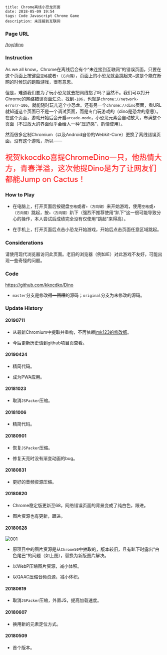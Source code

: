 ```
title: Chrome离线小恐龙页面
date: 2018-05-09 19:54
tags: Code Javascript Chrome Game
description: 未连接到互联网
```

### Page URL

[/toy/dino](/toy/dino)

### Instruction

As we all know，Chrome在离线后会有个“未连接到互联网”的错误页面，只要在这个页面上按键盘`空格`或者`↑（方向键）`，页面上的小恐龙就会跳起来~这是个能在断网的时候玩的跑酷游戏，很有意思。

但是，难道我们要为了玩小恐龙就去把网线掐了吗？当然不。我们可以打开Chrome的网络错误页面汇总，找到`-106`，也就是`chrome://network-error/-106`，就能随时玩儿这个小恐龙。还有另一个`chrome://dino`页面，看URL就知道这个页面已不是一个调试页面，而是专门玩游戏的（dino是恐龙的意思）。在这个页面，游戏开始后会开启`arcade-mode`，小恐龙元素会自动放大，布满整个页面（不过放大的界面似乎会给人一种“压迫感”，酌情使用）。

然而很多定制Chromium（以及Android自带的Webkit-Core）更换了离线错误页面，没有这个游戏，所以——

<p style="font-size:x-large;color:red;">祝贺kkocdko喜提ChromeDino一只，他热情大方，青春洋溢，这次他提Dino是为了让网友们都能Jump on Cactus！</p>

### How to Play

* 在电脑上，打开页面后按键盘`空格`或者`↑（方向键）`来开始游戏，使用`空格`或`↑（方向键）`跳起，按`↓（方向键）`趴下（强烈不推荐使用“趴下”这一很可能导致分心的操作，本人尝试后成绩完全没有仅使用“跳起”来得高）。

* 在手机上，打开页面后点击小恐龙开始游戏，开始后点击页面任意区域跳起。

### Considerations

请使用现代浏览器访问此页面。老旧的浏览器（例如IE）对此游戏不友好，可能出现一些奇怪的问题。

### Code

<https://github.com/kkocdko/Dino>

* `master`分支是修改<del>得一团糟</del>的源码；`original`分支为未修改的源码。

### Update History

#### 20190711

* 从最新Chromium中提取并重构，不再依赖[lmk123的修改版](https://github.com/lmk123/t-rex-runner)。

* 今后更新历史请到github项目页查看。

#### 20190424

* 精简代码。

* 成为PWA应用。

#### 20181023

* 取消`JSPacker`压缩。

#### 20181006

* 精简代码。

#### 20180901

* 恢复`JSPacker`压缩。

* 修复天亮时没有渐变动画的bug。

#### 20180831

* 更好的音频资源压缩。

#### 20180820

* Chrome稳定版更新至68，网络错误页面的背景变成了纯白色，跟进。

* 图片资源也有更新，跟进。

#### 20180628

![001](/res/20180509-1954-001.webp)

* 原项目中的图片资源是从`Chrome50`中抽取的，版本较旧，且有趴下时露出“白色尾巴”的问题（如上图），替换为新版图片解决。

* 以WebP压缩图片资源，减小体积。

* 以QAAC压缩音频资源，减小体积。

#### 20180619

* 取消`JSPacker`压缩，外置JS，提高加载速度。

#### 20180607

* 换用新的元素定位方式。

#### 20180509

* 首个版本。
